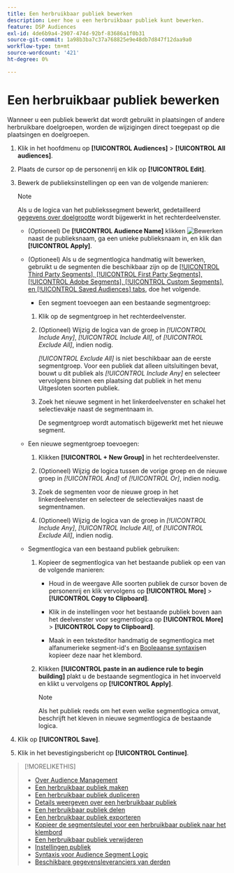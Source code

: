 ```yaml
---
title: Een herbruikbaar publiek bewerken
description: Leer hoe u een herbruikbaar publiek kunt bewerken.
feature: DSP Audiences
exl-id: 4de6b9a4-2907-474d-92bf-83686a1f0b31
source-git-commit: 1a98b3ba7c37a768825e9e48db7d847f12daa9a0
workflow-type: tm+mt
source-wordcount: '421'
ht-degree: 0%

---
```


# Een herbruikbaar publiek bewerken

Wanneer u een publiek bewerkt dat wordt gebruikt in plaatsingen of andere herbruikbare doelgroepen, worden de wijzigingen direct toegepast op die plaatsingen en doelgroepen.<!-- verify -->

1. Klik in het hoofdmenu op **[!UICONTROL Audiences]** > **[!UICONTROL All audiences]**.

1. Plaats de cursor op de personenrij en klik op **[!UICONTROL Edit]**.

1. Bewerk de publieksinstellingen op een van de volgende manieren:

   >[!NOTE]
   >
   >Als u de logica van het publiekssegment bewerkt, gedetailleerd [gegevens over doelgrootte](audience-about.md) wordt bijgewerkt in het rechterdeelvenster.

   * (Optioneel) De **[!UICONTROL Audience Name]** klikken ![Bewerken](/help/dsp/assets/edit.png) naast de publieksnaam, ga een unieke publieksnaam in, en klik dan **[!UICONTROL Apply]**.

   * (Optioneel) Als u de segmentlogica handmatig wilt bewerken, gebruikt u de segmenten die beschikbaar zijn op de [[!UICONTROL Third Party Segments], [!UICONTROL First Party Segments], [!UICONTROL Adobe Segments], [!UICONTROL Custom Segments], en [!UICONTROL Saved Audiences] tabs](audience-settings.md), doe het volgende.

      * Een segment toevoegen aan een bestaande segmentgroep:
      1. Klik op de segmentgroep in het rechterdeelvenster.

      1. (Optioneel) Wijzig de logica van de groep in *[!UICONTROL Include Any]*, *[!UICONTROL Include All]*, of *[!UICONTROL Exclude All]*, indien nodig.

         *[!UICONTROL Exclude All]* is niet beschikbaar aan de eerste segmentgroep. Voor een publiek dat alleen uitsluitingen bevat, bouwt u dit publiek als *[!UICONTROL Include Any]* en selecteer vervolgens binnen een plaatsing dat publiek in het menu Uitgesloten soorten publiek.

      1. Zoek het nieuwe segment in het linkerdeelvenster en schakel het selectievakje naast de segmentnaam in.

         De segmentgroep wordt automatisch bijgewerkt met het nieuwe segment.
   * Een nieuwe segmentgroep toevoegen:

      1. Klikken **[!UICONTROL + New Group]** in het rechterdeelvenster.

      1. (Optioneel) Wijzig de logica tussen de vorige groep en de nieuwe groep in *[!UICONTROL And]* of *[!UICONTROL Or]*, indien nodig.

      1. Zoek de segmenten voor de nieuwe groep in het linkerdeelvenster en selecteer de selectievakjes naast de segmentnamen.

      1. (Optioneel) Wijzig de logica van de groep in *[!UICONTROL Include Any]*, *[!UICONTROL Include All]*, of *[!UICONTROL Exclude All]*, indien nodig.
   * Segmentlogica van een bestaand publiek gebruiken:

      1. Kopieer de segmentlogica van het bestaande publiek op een van de volgende manieren:

         * Houd in de weergave Alle soorten publiek de cursor boven de personenrij en klik vervolgens op **[!UICONTROL More]** > **[!UICONTROL Copy to Clipboard]**.

         * Klik in de instellingen voor het bestaande publiek boven aan het deelvenster voor segmentlogica op **[!UICONTROL More]** > **[!UICONTROL Copy to Clipboard]**.

         * Maak in een teksteditor handmatig de segmentlogica met alfanumerieke segment-id&#39;s en [Booleaanse syntaxis](audience-segment-logic-syntax.md)en kopieer deze naar het klembord.
      1. Klikken **[!UICONTROL paste in an audience rule to begin building]** plakt u de bestaande segmentlogica in het invoerveld en klikt u vervolgens op **[!UICONTROL Apply]**.

         >[!NOTE]
         >
         >Als het publiek reeds om het even welke segmentlogica omvat, beschrijft het kleven in nieuwe segmentlogica de bestaande logica.





1. Klik op **[!UICONTROL Save]**.

1. Klik in het bevestigingsbericht op **[!UICONTROL Continue]**.

>[!MORELIKETHIS]
>
>* [Over Audience Management](audience-about.md)
>* [Een herbruikbaar publiek maken](reusable-audience-create.md)
>* [Een herbruikbaar publiek dupliceren](reusable-audience-duplicate.md)
>* [Details weergeven over een herbruikbaar publiek](reusable-audience-view-details.md)
>* [Een herbruikbaar publiek delen](reusable-audience-share.md)
>* [Een herbruikbaar publiek exporteren](reusable-audience-export.md)
>* [Kopieer de segmentsleutel voor een herbruikbaar publiek naar het klembord](reusable-audience-clipboard.md)
>* [Een herbruikbaar publiek verwijderen](reusable-audience-delete.md)
>* [Instellingen publiek](audience-settings.md)
>* [Syntaxis voor Audience Segment Logic](audience-segment-logic-syntax.md)
>* [Beschikbare gegevensleveranciers van derden](third-party-data-providers.md)

